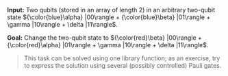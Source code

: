**Input:** Two qubits (stored in an array of length 2) in an arbitrary two-qubit state ${\color{blue}\alpha} |00\rangle + {\color{blue}\beta} |01\rangle + \gamma |10\rangle + \delta |11\rangle$.

**Goal:**  Change the two-qubit state to ${\color{red}\beta} |00\rangle + {\color{red}\alpha} |01\rangle + \gamma |10\rangle + \delta |11\rangle$.

> This task can be solved using one library function; as an exercise, try to express the solution using several (possibly controlled) Pauli gates.  